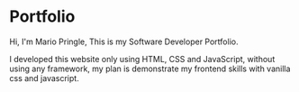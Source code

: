 # Portfolio
Hi, I'm Mario Pringle,
This is my Software Developer Portfolio.

I developed this website only using HTML, CSS and JavaScript, without using any framework,
my plan is demonstrate my frontend skills with vanilla css and javascript.
